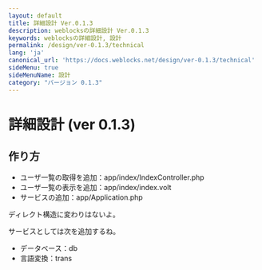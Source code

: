 ```yaml
---
layout: default
title: 詳細設計 Ver.0.1.3
description: weblocksの詳細設計 Ver.0.1.3
keywords: weblocksの詳細設計, 設計
permalink: /design/ver-0.1.3/technical
lang: 'ja'
canonical_url: 'https://docs.weblocks.net/design/ver-0.1.3/technical'
sideMenu: true
sideMenuName: 設計
category: "バージョン 0.1.3"
---
```

<div class="container-fluid">
  <div class="row">
    <div class="col">
      <h1>詳細設計 (ver 0.1.3)</h1>
    </div>
  </div>
  <div class="row">
    <div class="col-12">
      <h2>作り方</h2>
      <p>
        <ul>
          <li>ユーザ一覧の取得を追加：app/index/IndexController.php</li>
          <li>ユーザ一覧の表示を追加：app/index/index.volt</li>
          <li>サービスの追加：app/Application.php</li>
        </ul>
      </p>
      <p>
        ディレクト構造に変わりはないよ。
      </p>
      <p>
        サービスとしては次を追加するね。
        <ul>
          <li>データベース：db</li>
          <li>言語変換：trans</li>
        </ul>
      </p>
    </div>
  </div>
</div>
